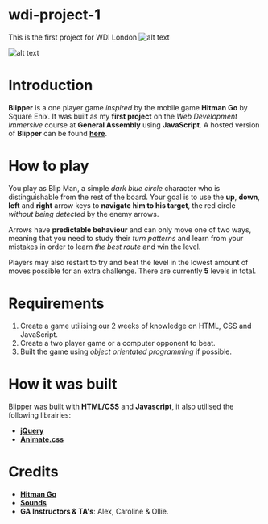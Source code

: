 # wdi-project-1
This is the first project for WDI London
![alt text](http://i653.photobucket.com/albums/uu259/sheree1967/sheree1967037/blipperstartscreen_zpsezwval6q.png "Blipper Starting Screen")

![alt text](http://i653.photobucket.com/albums/uu259/sheree1967/sheree1967038/blippergamescreen_zpsb9ylmiad.png "Blipper Level 1 ")


# Introduction
**Blipper** is a one player game *inspired* by the mobile game **Hitman Go** by Square Enix. It was built as my **first project** on the *Web Development Immersive* course at **General Assembly** using **JavaScript**. A hosted version of **Blipper** can be found [**here**](http://blippergame.herokuapp.com/).

# How to play
You play as Blip Man, a simple *dark blue circle* character who is distinguishable from the rest of the board. Your goal is to use the **up**, **down**, **left** and **right** arrow keys to **navigate him to his target**, the red circle *without being detected* by the enemy arrows.

Arrows have **predictable behaviour** and can only move one of two ways, meaning that you need to study their *turn patterns* and learn from your mistakes in order to learn *the best route* and win the level. 

Players may also restart to try and beat the level in the lowest amount of moves possible for an extra challenge. There are currently **5** levels in total.

# Requirements
1. Create a game utilising our 2 weeks of knowledge on HTML, CSS and JavaScript.
2. Create a two player game or a computer opponent to beat.
3. Built the game using *object orientated programming* if possible.

# How it was built
Blipper was built with **HTML/CSS** and **Javascript**, it also utilised the following librairies:
- [**jQuery**](https://jquery.com/download/)
- [**Animate.css**](https://daneden.github.io/animate.css/)

# Credits
- [**Hitman Go**](https://play.google.com/store/apps/details?id=com.squareenixmontreal.hitmango&hl=en)
- [**Sounds**](http://www.freesfx.co.uk/)
- **GA Instructors & TA's**: Alex, Caroline & Ollie.


